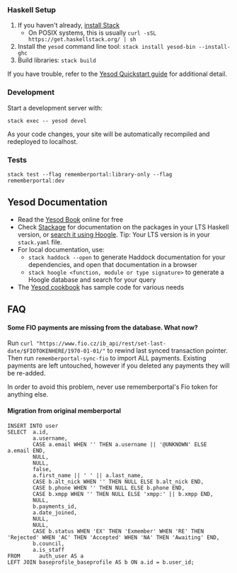 ### Haskell Setup

1. If you haven't already, [install Stack](https://haskell-lang.org/get-started)
	* On POSIX systems, this is usually `curl -sSL https://get.haskellstack.org/ | sh`
2. Install the `yesod` command line tool: `stack install yesod-bin --install-ghc`
3. Build libraries: `stack build`

If you have trouble, refer to the [Yesod Quickstart guide](https://www.yesodweb.com/page/quickstart) for additional detail.

### Development

Start a development server with:

```
stack exec -- yesod devel
```

As your code changes, your site will be automatically recompiled and redeployed to localhost.

### Tests

```
stack test --flag rememberportal:library-only --flag rememberportal:dev
```

## Yesod Documentation

* Read the [Yesod Book](https://www.yesodweb.com/book) online for free
* Check [Stackage](http://stackage.org/) for documentation on the packages in your LTS Haskell version, or [search it using Hoogle](https://www.stackage.org/lts/hoogle?q=). Tip: Your LTS version is in your `stack.yaml` file.
* For local documentation, use:
	* `stack haddock --open` to generate Haddock documentation for your dependencies, and open that documentation in a browser
	* `stack hoogle <function, module or type signature>` to generate a Hoogle database and search for your query
* The [Yesod cookbook](https://github.com/yesodweb/yesod-cookbook) has sample code for various needs

## FAQ

#### Some FIO payments are missing from the database. What now?

Run `curl "https://www.fio.cz/ib_api/rest/set-last-date/$FIOTOKENHERE/1970-01-01/"` to rewind last synced transaction pointer. Then run `rememberportal-sync-fio` to import ALL payments. Existing payments are left untouched, however if you deleted any payments they will be re-added.

In order to avoid this problem, never use rememberportal's Fio token for anything else.

#### Migration from original memberportal

```
INSERT INTO user
SELECT  a.id,
        a.username,
        CASE a.email WHEN '' THEN a.username || '@UNKNOWN' ELSE a.email END,
        NULL,
        NULL,
        false,
        a.first_name || ' ' || a.last_name,
        CASE b.alt_nick WHEN '' THEN NULL ELSE b.alt_nick END,
        CASE b.phone WHEN '' THEN NULL ELSE b.phone END,
        CASE b.xmpp WHEN '' THEN NULL ELSE 'xmpp:' || b.xmpp END,
        NULL,
        b.payments_id,
        a.date_joined,
        NULL,
        NULL,
        CASE b.status WHEN 'EX' THEN 'Exmember' WHEN 'RE' THEN 'Rejected' WHEN 'AC' THEN 'Accepted' WHEN 'NA' THEN 'Awaiting' END,
        b.council,
        a.is_staff
FROM      auth_user AS a
LEFT JOIN baseprofile_baseprofile AS b ON a.id = b.user_id;
```

